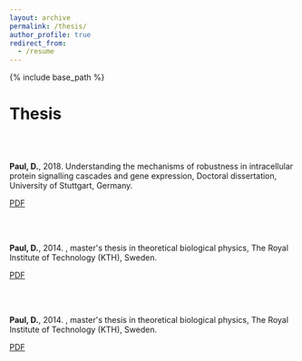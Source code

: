```yaml
---
layout: archive
permalink: /thesis/
author_profile: true
redirect_from:
  - /resume
---
```


{% include base_path %}

# Thesis

<br>
<b></b> <br> 

<b>Paul, D.</b>, 2018. Understanding the mechanisms of robustness in intracellular protein signalling cascades and gene expression, Doctoral dissertation, University of Stuttgart, Germany.

 
[PDF](https://elib.uni-stuttgart.de/bitstream/11682/10523/1/Paul-Debdas-Doctoral-Thesis-IST-2019.pdf)

<br>
<b></b> <br> 

<b>Paul, D.</b>, 2014. , master's thesis in theoretical biological physics, The Royal Institute of Technology (KTH), Sweden.

 
[PDF](http://www.diva-portal.org/smash/get/diva2:726001/FULLTEXT01.pdf)


<br>
<b></b> <br> 

<b>Paul, D.</b>, 2014. , master's thesis in theoretical biological physics, The Royal Institute of Technology (KTH), Sweden.

 
[PDF](http://www.diva-portal.org/smash/get/diva2:726001/FULLTEXT01.pdf)

